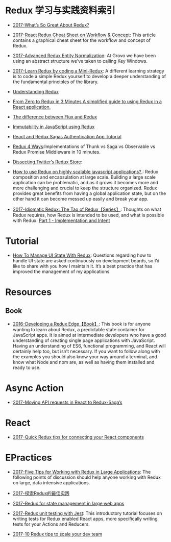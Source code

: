 



# Redux 学习与实践资料索引



- [2017-What’s So Great About Redux?](https://medium.freecodecamp.org/whats-so-great-about-redux-ac16f1cc0f8b)

- [2017-React Redux Cheat Sheet on Workflow & Concept](https://github.com/uanders/react-redux-cheatsheet): This article contains a graphical cheat sheet for the workflow and concept of Redux.



- [2017-Advanced Redux Entity Normalization](https://parg.co/bht): At Grovo we have been using an abstract structure we’ve taken to calling Key Windows.

- [2017-Learn Redux by coding a Mini-Redux](http://blog.jakoblind.no/2017/03/13/learn-redux-by-coding-a-mini-redux/): A different learning strategy is to code a simple Redux yourself to develop a deeper understanding of the fundamental principles of the library.

- [Understanding Redux](https://medium.com/front-end-hacking/understanding-redux-69798b1f8469#.l6u9zaavw)


- [From Zero to Redux in 3 Minutes A simplified guide to using Redux in a React application.](https://medium.com/@christiannaths/from-zero-to-redux-8db779b6ed01#.1j80ztr5q)



- [The difference between Flux and Redux](https://edgecoders.com/the-difference-between-flux-and-redux-71d31b118c1#.m1ho9k2jt)

- [Immutability in JavaScript using Redux](https://www.toptal.com/javascript/immutability-in-javascript-using-redux)

- [React and Redux Sagas Authentication App Tutorial](http://start.jcolemorrison.com/react-and-redux-sagas-authentication-app-tutorial/)

- [Redux 4 Ways](https://medium.com/react-native-training/redux-4-ways-95a130da0cdc#.xpa7z9ufe):Implementations of Thunk vs Saga vs Observable vs Redux Promise Middleware in 10 minutes.



- [Dissecting Twitter’s Redux Store](https://medium.com/statuscode/dissecting-twitters-redux-store-d7280b62c6b1#.wu5trgupx): 


- [How to use Redux on highly scalable javascript applications? ](http://6me.us/zue4re): Redux composition and encapsulation at large scale. Building a large scale application can be problematic, and as it grows it becomes more and more challenging and crucial to keep the structure organized. Redux provides great benefits from having a global application state, but on the other hand it can become messed up easily and break your app.



- [2017-Idiomatic Redux: The Tao of Redux【Series】](http://blog.isquaredsoftware.com/2017/05/idiomatic-redux-tao-of-redux-part-1/): Thoughts on what Redux requires, how Redux is intended to be used, and what is possible with Redux. [Part 1 - Implementation and Intent](http://blog.isquaredsoftware.com/2017/05/idiomatic-redux-tao-of-redux-part-1/) 


# Tutorial



- [How To Manage UI State With Redux](https://codeburst.io/how-to-manage-ui-state-with-redux-24deb6cf0d57): Questions regarding how to handle UI state are asked continuously on development boards, so I’d like to share with you how I maintain it. It’s a best practice that has improved the management of my applications.


# Resources 




## Book

- [2016-Developing a Redux Edge【Book】](https://parg.co/b4L): This book is for anyone wanting to learn about Redux, a predictable state container for JavaScript apps. It is aimed at intermediate developers who have a good understanding of creating single page applications with JavaScript. Having an understanding of ES6, functional programming, and React will certainly help too, but isn’t necessary. If you want to follow along with the examples you should also know your way around a terminal, and know what Node and npm are, as well as having them installed and ready to use.


# Async Action



- [2017-Moving API requests in React to Redux-Saga’s](https://hackernoon.com/moving-api-requests-to-redux-saga-21780f49cbc8)


# React



- [2017-Quick Redux tips for connecting your React components](https://medium.com/dailyjs/quick-redux-tips-for-connecting-your-react-components-e08da72f5b3)


# EPractices



- [2017-Five Tips for Working with Redux in Large Applications](https://parg.co/bIi): The following points of discussion should help anyone working with Redux on large, data intensive applications.

- [2017-探索Redux的最佳实践](http://mp.weixin.qq.com/s/DyUSg_J6t1C43PDJZi8GuQ)

- [2017-Redux for state management in large web apps](https://www.mapbox.com/blog/redux-for-state-management-in-large-web-apps/)

- [2017-Redux unit testing with Jest](https://medium.com/@btg5679/redux-unit-testing-with-jest-f3a18f387f75): This introductory tutorial focuses on writing tests for Redux enabled React apps, more specifically writing tests for your Actions and Reducers.

- [2017-10 Redux tips to scale your dev team](https://blog.matters.tech/10-redux-tips-from-the-trenches-55e06ed1c0a8)




 

